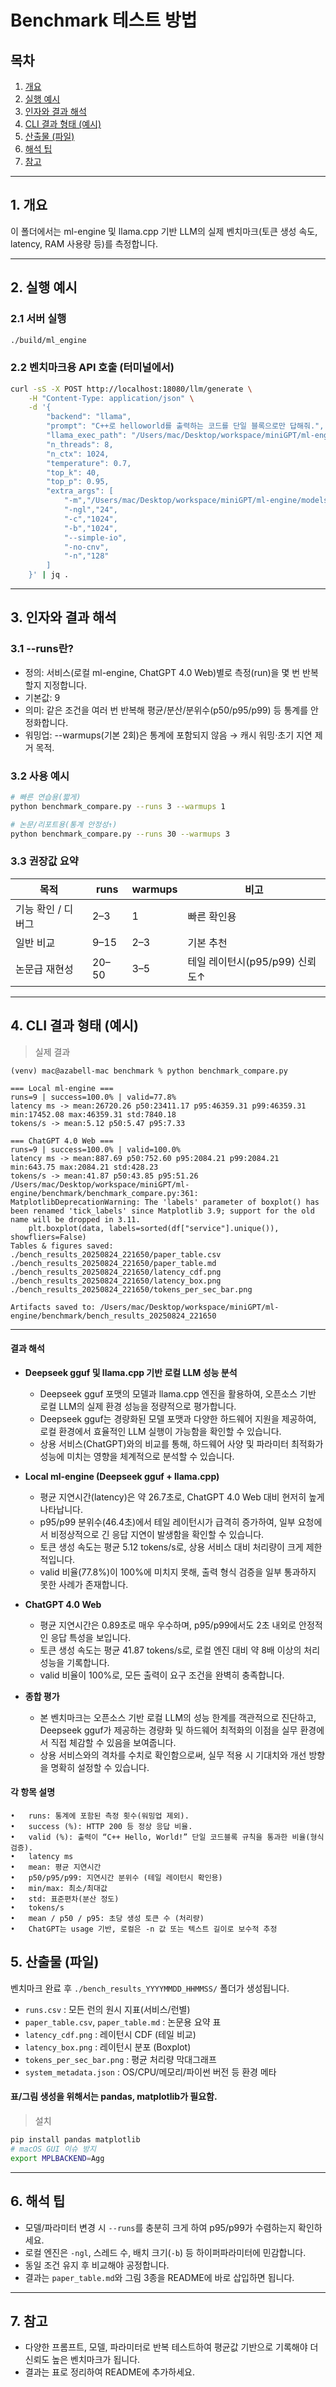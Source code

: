 # Benchmark 테스트 방법

## 목차
1. [개요](#개요)
2. [실행 예시](#실행-예시)
3. [인자와 결과 해석](#인자와-결과-해석)
4. [CLI 결과 형태 (예시)](#cli-결과-형태-예시)
5. [산출물 (파일)](#산출물-파일)
6. [해석 팁](#해석-팁)
7. [참고](#참고)

---

## 1. 개요

이 폴더에서는 ml-engine 및 llama.cpp 기반 LLM의 실제 벤치마크(토큰 생성 속도, latency, RAM 사용량 등)를 측정합니다.



---

## 2. 실행 예시

### 2.1 서버 실행

```bash
./build/ml_engine
```

### 2.2 벤치마크용 API 호출 (터미널에서)

```bash
curl -sS -X POST http://localhost:18080/llm/generate \
    -H "Content-Type: application/json" \
    -d '{
        "backend": "llama",
        "prompt": "C++로 helloworld를 출력하는 코드를 단일 블록으로만 답해줘.",
        "llama_exec_path": "/Users/mac/Desktop/workspace/miniGPT/ml-engine/third_party/llama.cpp/build/bin/llama-cli",
        "n_threads": 8,
        "n_ctx": 1024,
        "temperature": 0.7,
        "top_k": 40,
        "top_p": 0.95,
        "extra_args": [
            "-m","/Users/mac/Desktop/workspace/miniGPT/ml-engine/models/deepseek-coder-v2-lite-instruct-q4_k_m.gguf",
            "-ngl","24",
            "-c","1024",
            "-b","1024",
            "--simple-io",
            "-no-cnv",
            "-n","128"
        ]
    }' | jq .
```

---

## 3. 인자와 결과 해석

### 3.1 --runs란?
- 정의: 서비스(로컬 ml-engine, ChatGPT 4.0 Web)별로 측정(run)을 몇 번 반복할지 지정합니다.
- 기본값: 9
- 의미: 같은 조건을 여러 번 반복해 평균/분산/분위수(p50/p95/p99) 등 통계를 안정화합니다.
- 워밍업: --warmups(기본 2회)은 통계에 포함되지 않음 → 캐시 워밍·초기 지연 제거 목적.

### 3.2 사용 예시

```bash
# 빠른 연습용(짧게)
python benchmark_compare.py --runs 3 --warmups 1

# 논문/리포트용(통계 안정성↑)
python benchmark_compare.py --runs 30 --warmups 3
```

### 3.3 권장값 요약

| 목적             | runs   | warmups | 비고                        |
|------------------|--------|---------|-----------------------------|
| 기능 확인 / 디버그 | 2–3    | 1       | 빠른 확인용                 |
| 일반 비교        | 9–15   | 2–3     | 기본 추천                   |
| 논문급 재현성    | 20–50  | 3–5     | 테일 레이턴시(p95/p99) 신뢰도↑ |

---

## 4. CLI 결과 형태 (예시)

> 실제 결과
```
(venv) mac@azabell-mac benchmark % python benchmark_compare.py 

=== Local ml-engine ===
runs=9 | success=100.0% | valid=77.8%
latency ms -> mean:26720.26 p50:23411.17 p95:46359.31 p99:46359.31 min:17452.08 max:46359.31 std:7840.18
tokens/s -> mean:5.12 p50:5.47 p95:7.33

=== ChatGPT 4.0 Web ===
runs=9 | success=100.0% | valid=100.0%
latency ms -> mean:887.69 p50:752.60 p95:2084.21 p99:2084.21 min:643.75 max:2084.21 std:428.23
tokens/s -> mean:41.87 p50:43.85 p95:51.26
/Users/mac/Desktop/workspace/miniGPT/ml-engine/benchmark/benchmark_compare.py:361: MatplotlibDeprecationWarning: The 'labels' parameter of boxplot() has been renamed 'tick_labels' since Matplotlib 3.9; support for the old name will be dropped in 3.11.
    plt.boxplot(data, labels=sorted(df["service"].unique()), showfliers=False)
Tables & figures saved: ./bench_results_20250824_221650/paper_table.csv ./bench_results_20250824_221650/paper_table.md ./bench_results_20250824_221650/latency_cdf.png ./bench_results_20250824_221650/latency_box.png ./bench_results_20250824_221650/tokens_per_sec_bar.png

Artifacts saved to: /Users/mac/Desktop/workspace/miniGPT/ml-engine/benchmark/bench_results_20250824_221650
```

---
#### 결과 해석

- **Deepseek gguf 및 llama.cpp 기반 로컬 LLM 성능 분석**  
    - Deepseek gguf 포맷의 모델과 llama.cpp 엔진을 활용하여, 오픈소스 기반 로컬 LLM의 실제 환경 성능을 정량적으로 평가합니다.  
    - Deepseek gguf는 경량화된 모델 포맷과 다양한 하드웨어 지원을 제공하여, 로컬 환경에서 효율적인 LLM 실행이 가능함을 확인할 수 있습니다.  
    - 상용 서비스(ChatGPT)와의 비교를 통해, 하드웨어 사양 및 파라미터 최적화가 성능에 미치는 영향을 체계적으로 분석할 수 있습니다.

- **Local ml-engine (Deepseek gguf + llama.cpp)**  
    - 평균 지연시간(latency)은 약 26.7초로, ChatGPT 4.0 Web 대비 현저히 높게 나타납니다.  
    - p95/p99 분위수(46.4초)에서 테일 레이턴시가 급격히 증가하여, 일부 요청에서 비정상적으로 긴 응답 지연이 발생함을 확인할 수 있습니다.  
    - 토큰 생성 속도는 평균 5.12 tokens/s로, 상용 서비스 대비 처리량이 크게 제한적입니다.  
    - valid 비율(77.8%)이 100%에 미치지 못해, 출력 형식 검증을 일부 통과하지 못한 사례가 존재합니다.

- **ChatGPT 4.0 Web**  
    - 평균 지연시간은 0.89초로 매우 우수하며, p95/p99에서도 2초 내외로 안정적인 응답 특성을 보입니다.  
    - 토큰 생성 속도는 평균 41.87 tokens/s로, 로컬 엔진 대비 약 8배 이상의 처리 성능을 기록합니다.  
    - valid 비율이 100%로, 모든 출력이 요구 조건을 완벽히 충족합니다.

- **종합 평가**  
    - 본 벤치마크는 오픈소스 기반 로컬 LLM의 성능 한계를 객관적으로 진단하고, Deepseek gguf가 제공하는 경량화 및 하드웨어 최적화의 이점을 실무 환경에서 직접 체감할 수 있음을 보여줍니다.  
    - 상용 서비스와의 격차를 수치로 확인함으로써, 실무 적용 시 기대치와 개선 방향을 명확히 설정할 수 있습니다.

#### 각 항목 설명  
	•	runs: 통계에 포함된 측정 횟수(워밍업 제외).    
	•	success (%): HTTP 200 등 정상 응답 비율.  
	•	valid (%): 출력이 “C++ Hello, World!” 단일 코드블록 규칙을 통과한 비율(형식 검증).  
	•	latency ms  
	•	mean: 평균 지연시간  
	•	p50/p95/p99: 지연시간 분위수 (테일 레이턴시 확인용)  
	•	min/max: 최소/최대값  
	•	std: 표준편차(분산 정도)  
	•	tokens/s  
	•	mean / p50 / p95: 초당 생성 토큰 수 (처리량)  
	•	ChatGPT는 usage 기반, 로컬은 -n 값 또는 텍스트 길이로 보수적 추정    


  
## 5. 산출물 (파일)

벤치마크 완료 후 `./bench_results_YYYYMMDD_HHMMSS/` 폴더가 생성됩니다.
- `runs.csv` : 모든 런의 원시 지표(서비스/런별)
- `paper_table.csv`, `paper_table.md` : 논문용 요약 표
- `latency_cdf.png` : 레이턴시 CDF (테일 비교)
- `latency_box.png` : 레이턴시 분포 (Boxplot)
- `tokens_per_sec_bar.png` : 평균 처리량 막대그래프
- `system_metadata.json` : OS/CPU/메모리/파이썬 버전 등 환경 메타

#### 표/그림 생성을 위해서는 pandas, matplotlib가 필요함.

> 설치

```bash
pip install pandas matplotlib
# macOS GUI 이슈 방지
export MPLBACKEND=Agg
```

---

## 6. 해석 팁

- 모델/파라미터 변경 시 `--runs`를 충분히 크게 하여 p95/p99가 수렴하는지 확인하세요.
- 로컬 엔진은 `-ngl`, 스레드 수, 배치 크기(`-b`) 등 하이퍼파라미터에 민감합니다.
- 동일 조건 유지 후 비교해야 공정합니다.
- 결과는 `paper_table.md`와 그림 3종을 README에 바로 삽입하면 됩니다.

---

## 7. 참고

- 다양한 프롬프트, 모델, 파라미터로 반복 테스트하여 평균값 기반으로 기록해야 더 신뢰도 높은 벤치마크가 됩니다.
- 결과는 표로 정리하여 README에 추가하세요.
